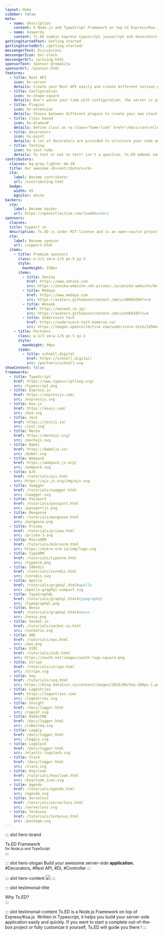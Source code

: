 ```yaml
---
layout: Home
sidebar: false
meta:
  - name: description
    content: A Node.js and TypeScript Framework on top of Express/Koa.js. Ts.ED is a framework on top of Express/Koa to write your application with TypeScript (or ES6). It provides a lot of decorators and guideline to make your code more readable and less error-prone.
  - name: keywords
    content: Ts.ED nodejs express typescript javascript es6 decorators mvc model ioc service model middleware socket.io swagger typeorm mongoose ajv
gettingStartedText: Getting started
gettingStartedUrl: /getting-started/
messengerText: Discussions
messengerIcon: bxl-slack
messengerUrl: /pricing.html
sponsorText: Sponsor @romakita
sponsorUrl: /sponsor.html
features:
  - title: Rest API
    icon: bx-server
    details: Create your Rest API easily and create different version paths of your API compliant with <a class="home-link" href="/tutorials/swagger.html">OpenSpec</a> and <a class="home-link" href="/docs/model.html">JsonSchema</a>.
  - title: Configuration
    icon: bx-shape-square
    details: Don't waste your time with configuration, the server is preconfigured to start quickly! Try our <a class="home-link" href="/getting-started/#installation">CLI</a>.
  - title: Plugins
    icon: bx-extension
    details: Choose between different plugins to create your own stack.
  - title: Class based
    icon: bx-diamond
    details: Define class as <a class="home-link" href="/docs/controllers.html">Controller</a>, <a class="home-link" href="/docs/model.html">Model</a>, <a class="home-link" href="/docs/providers.html">Providers</a> (DI), <a class="home-link" href="/docs/pipes.html">Pipes</a>, <a class="home-link" href="/docs/middlewares.html">Middlewares</a>, etc...
  - title: Decorators
    icon: bx-paint
    details: A lot of decorators are provided to structure your code and define routes and methods.
  - title: Testing
    icon: bx-test-tube
    details: To test or not to test? isn't a question. Ts.ED embeds some features to test your code! <a class="home-link" href="/docs/testing.html">See more</a>.
contributors:
  classes: bg-gray-lighter mb-10
  title: Our awesome <b>contributors</b>
  cta:
    label: Become contributor
    url: /contributing.html
  badge:
    width: 45
    bgColor: white
backers:
  cta:
    label: Become backer
    url: https://opencollective.com/tsed#backers
sponsors:
  classes:
  title: Support us
  description: Ts.ED is under MIT-license and is an open-source project. Many thanks to our sponsors, partners and backers who contribute to promote and support our project!
  cta:
    label: Become sponsor
    url: /support.html
  items:
    - title: Premium sponsors
      class: w-1/2 sm:w-1/6 px-5 py-3
      style:
        maxHeight: 150px
      items:
        - title: Zenika
          href: https://www.zenika.com
          src: https://zenika-website.cdn.prismic.io/zenika-website/4e73b102-9045-4cff-b098-a0625f7d10f8_logo_light.svg
        - title: Medayo
          href: https://www.medayo.com
          src: https://avatars.githubusercontent.com/u/40989284?v=4
        - title: Weseek
          href: https://weseek.co.jp/
          src: https://avatars.githubusercontent.com/u/6468105?v=4
        - title: Underscore tech
          href: https://underscore-tech.homerun.co/
          src: https://images.opencollective.com/underscore-tech/1d50e46/logo/256.png
    - title: Partners
      class: w-1/3 sm:w-1/6 px-5 py-3
      style:
        maxHeight: 90px
      items:
        - title: schnell.digital
          href: https://schnell.digital/
          src: /partners/schnell.svg
showContent: false
frameworks:
  - title: TypeScript
    href: https://www.typescriptlang.org/
    src: /typescript.png
  - title: Express.js
    href: https://expressjs.com/
    src: /expressjs.svg
  - title: Koa.js
    href: https://koajs.com/
    src: /koa.svg
  - title: Jest
    href: https://jestjs.io/
    src: /jest.svg
  - title: Mocha
    href: https://mochajs.org/
    src: /mochajs.svg
  - title: Babel
    href: https://babeljs.io/
    src: /babel.svg
  - title: Webpack
    href: https://webpack.js.org/
    src: /webpack.svg
  - title: AJV
    href: /tutorials/ajv.html
    src: https://ajv.js.org/img/ajv.svg
  - title: Swagger
    href: /tutorials/swagger.html
    src: /swagger.svg
  - title: Passport
    href: /tutorials/passport.html
    src: /passportjs.png
  - title: Mongoose
    href: /tutorials/mongoose.html
    src: /mongoose.png
  - title: Prisma
    href: /tutorials/prisma.html
    src: /prisma-3.svg
  - title: MikroORM
    href: /tutorials/mikroorm.html
    src: https://mikro-orm.io/img/logo.svg
  - title: TypeORM
    href: /tutorials/typeorm.html
    src: /typeorm.png
  - title: IORedis
    href: /tutorials/ioredis.html
    src: /ioredis.svg
  - title: Apollo
    href: /tutorials/graphql.html#apollo
    src: /apollo-graphql-compact.svg
  - title: TypeGraphQL
    href: /tutorials/graphql.html#typegraphql
    src: /typegraphql.png
  - title: Nexus
    href: /tutorials/graphql.html#nexus
    src: /nexus.png
  - title: Socket.io
    href: /tutorials/socket-io.html
    src: /socketio.svg
  - title: AWS
    href: /tutorials/aws.html
    src: /aws.png
  - title: OIDC
    href: /tutorials/oidc.html
    src: https://oauth.net/images/oauth-logo-square.png
  - title: Stripe
    href: /tutorials/stripe.html
    src: /stripe.svg
  - title: Seq
    href: /tutorials/seq.html
    src: https://blog.datalust.co/content/images/2018/09/Seq-380px-1.png
  - title: LogEntries
    href: https://logentries.com/
    src: /logentries.svg
  - title: Insight
    href: /docs/logger.html
    src: /rapid7.svg
  - title: RabbitMQ
    href: /docs/logger.html
    src: /rabbitmq.svg
  - title: Loggly
    href: /docs/logger.html
    src: /loggly.svg
  - title: LogStash
    href: /docs/logger.html
    src: /elastic-logstash.svg
  - title: Slack
    href: /docs/logger.html
    src: /slack.svg
  - title: Keycloak
    href: /tutorials/keycloak.html
    src: /keycloak_icon.svg
  - title: Agenda
    href: /tutorials/agenda.html
    src: /agenda.svg
  - title: Serveless
    href: /tutorials/serverless.html
    src: /serverless.svg
  - title: Terminus
    href: /tutorials/terminus.html
    src: /package.svg
---
```


::: slot hero-brand

<div>
<span class="block sm:inline mb-10 sm:mb-0 sm:text-bold text-7xl sm:text-5xl font-medium"><span class="text-blue">Ts</span>.ED</span> Framework<br/>
<small>for <a class="text-darker-gray">Node.js</a> and <a class="text-darker-gray">TypeScript</a></small>
</div>
:::

::: slot hero-slogan
Build your awesome server-side **application.** <WordsSlider>#Decorators, #Rest API, #DI, #Controller</WordsSlider>
:::

::: slot hero-content
<img src="/hero-bg.svg" class="animate-hero" />
:::

::: slot testimonial-title

<div>Why <span class="text-blue">Ts</span>.ED?</div>
:::

::: slot testimonial-content
Ts.ED is a Node.js Framework on top of Express/Koa.js. Written in Typescript, it helps you build your server-side application easily and quickly.
If you want to start a complete out-of-the-box project or fully customize it yourself, Ts.ED will guide you there !
:::

<HomeBody />
